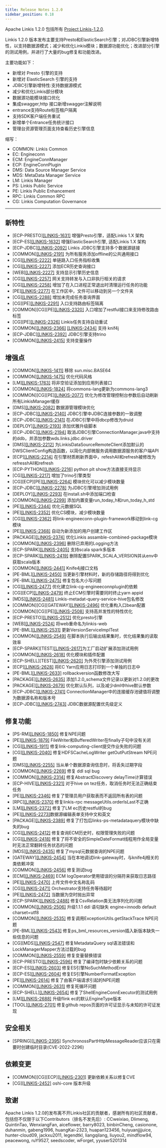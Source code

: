 ```yaml
---
title: Release Notes 1.2.0
sidebar_position: 0.18
---
```


Apache Linkis 1.2.0 包括所有 [Project Linkis-1.2.0](https://github.com/apache/linkis/projects/12).

Linkis 1.2.0 版本发布主要支持Presto和ElasticSearch引擎；对JDBC引擎新增特性，以支持数据源模式；减少和优化Linkis模块；数据源功能优化；改进部分引擎的测试用例，并进行了大量的bug修复和功能改进。

主要功能如下：
* 新增对 Presto 引擎的支持 
* 新增对 ElasticSearch 引擎的支持
* JDBC引擎新增特性:支持数据源模式
* 减少和优化Linkis部分模块
* 数据源功能模块接口优化
* 集成swagger,http 接口新增swagger注解说明 
* entrance支持Route标签租户隔离 
* 支持SDK客户端任务重试 
* 新增单个Entrance任务统计接口 
* 管理台资源管理页面支持查看历史引擎信息

缩写：
- COMMON: Linkis Common
- EC: Engineconn
- ECM: EngineConnManager
- ECP: EngineConnPlugin
- DMS: Data Source Manager Service
- MDS: MetaData Manager Service
- LM: Linkis Manager
- PS: Linkis Public Service
- PE: Linkis Public Enhancement
- RPC: Linkis Common RPC
- CG: Linkis Computation Governance

---
## 新特性
+ \[ECP-PRESTO][[LINKIS-1631]](https://github.com/apache/linkis/issues/1631) 增强Presto引擎，适配Linkis 1.X 架构
+ \[ECP-ES][[LINKIS-1632]](https://github.com/apache/linkis/issues/1632) 增强ElasticSearch引擎, 适配Linkis 1.X 架构
+ \[ECP-JDBC][[LINKIS-2092]](https://github.com/apache/linkis/issues/2092) Linkis JDBC引擎支持多个数据源链接
+ \[COMMON][[LINKIS-2191]](https://github.com/apache/linkis/issues/2191) 为所有服务添加offline的公共通用接口
+ \[CG][[LINKIS-2222]](https://github.com/apache/linkis/issues/2222) 单链路入口任务指标收集
+ \[CG][[LINKIS-2227]](https://github.com/apache/linkis/issues/2227) 添加ECR历史查询接口
+ \[WEB][[LINKIS-2227]](https://github.com/apache/linkis/issues/2227) 支持显示引擎历史信息
+ \[CG][[LINKIS-2257]](https://github.com/apache/linkis/issues/2257) 网关支持转发与入口非执行相关的请求
+ \[CG][[LINKIS-2258]](https://github.com/apache/linkis/issues/2258) 增加了在入口进程正常退出时清理运行任务的功能
+ \[PE][[LINKIS-2277]](https://github.com/apache/linkis/pull/2277) 在工作区中，文件可以移动到另一个文件夹
+ \[CG][[LINKIS-2288]](https://github.com/apache/linkis/issues/2288) 增加未完成任务查询界面
+ \[CG]\[PE][[LINKIS-2291]](https://github.com/apache/linkis/pull/2291) 入口支持路由标签隔离
+ \[COMMON]\[CG]\[PE][[LINKIS-2320]](https://github.com/apache/linkis/issues/2320) 入口增加了restful接口来支持修改路由标签
+ \[CG]\[PE][[LINKIS-2326]](https://github.com/apache/linkis/pull/2326) Linkis任务支持自动重试
+ \[COMMON][[LINKIS-2366]](https://github.com/apache/linkis/pull/2366) [[LINKIS-2434]](https://github.com/apache/linkis/pull/2434) 支持 knif4j
+ \[ECP-JDBC][[LINKIS-2392]](https://github.com/apache/linkis/pull/2392) JDBC引擎支持trino
+ \[COMMON][[LINKIS-2415]](https://github.com/apache/linkis/pull/2415) 支持变量操作

## 增强点
+ \[COMMON][[LINKIS-1411]](https://github.com/apache/linkis/issues/1411) 移除 sun.misc.BASE64
+ \[COMMON][[LINKIS-1475]](https://github.com/apache/linkis/issues/1475) 优化代码风格
+ \[LM][[LINKIS-1763]](https://github.com/apache/linkis/issues/1763) 将非空验证添加到应用列表接口
+ \[COMMON][[LINKIS-1824]](https://github.com/apache/linkis/issues/1824) 将commons-lang更新为commons-lang3
+ \[COMMON]\[CG]\[PE][[LINKIS-2077]](https://github.com/apache/linkis/issues/2077) 优化为修改管理控制台参数后自动刷新所有LinkisManager缓存
+ \[DMS][[LINKIS-2082]](https://github.com/apache/linkis/issues/2082) 数据源管理模块优化
+ \[ECP-JDBC][[LINKIS-2140]](https://github.com/apache/linkis/issues/2140) JDBC引擎中JDBC连接参数的一致调整
+ \[ECP-JDBC][[LINKIS-2141]](https://github.com/apache/linkis/issues/2141) 在JDBC引擎中将dbcp修改为druid
+ \[DEPLOY][[LINKIS-2193]](https://github.com/apache/linkis/issues/2193) 添加优雅升级脚本
+ \[ECP-JDBC][[LINKIS-2194]](https://github.com/apache/linkis/issues/2194) 取消JDBC引擎ConnectionManager.java中支持的ddb，并添加参数wds.links.jdbc.driver
+ \[DMS][[LINKIS-2212]](https://github.com/apache/linkis/issues/2212) 为LinkisDataSourceRemoteClient添加默认的DWSClientConfig构造函数，以简化内部微服务调用数据源服务的客户端API
+ \[ECP][[LINKIS-2214]](https://github.com/apache/linkis/issues/2214) 在引擎材质刷新界面中，refeshAll和refresh被修改为refresshAll和refresh
+ \[ECP-PYTHON][[LINKIS-2216]](https://github.com/apache/linkis/issues/2216) python plt show方法直接支持显示
+ \[CG][[LINKIS-2217]](https://github.com/apache/linkis/issues/2217) 增加了trino引擎类型
+ \[CG]\[ECP]\[PE][[LINKIS-2264]](https://github.com/apache/linkis/issues/2264) 模块优化可以减少模块数量
+ \[ECP-JDBC][[LINKIS-2278]](https://github.com/apache/linkis/pull/2278) 为JDBC引擎增加测试用例
+ \[DEPLOY][[LINKIS-2293]](https://github.com/apache/linkis/issues/2293) 在install.sh中添加端口检查
+ \[COMMON][[LINKIS-2299]](https://github.com/apache/linkis/pull/2299) 添加内置变量run_today_h和run_today_h_std
+ \[PE][[LINKIS-2344]](https://github.com/apache/linkis/issues/2344) 优化元数据SQL
+ \[PE][[LINKIS-2352]](https://github.com/apache/linkis/issues/2352) 优化CS模块，减少模块数量
+ \[CG][[LINKIS-2362]](https://github.com/apache/linkis/issues/2362) 将link-engineeconn-plugin-framework移动到link-cg模块
+ \[PE][[LINKIS-2368]](https://github.com/apache/linkis/pull/2368) 自动为新添加的用户创建工作区
+ \[PACKAGE][[LINKIS-2374]](https://github.com/apache/linkis/issues/2374) 优化Linkis assamble-combined-package模块
+ \[COMMON][[LINKIS-2396]](https://github.com/apache/linkis/issues/2396) 删除已弃用的Logging方法
+ \[ECP-SPARK][[LINKIS-2405]](https://github.com/apache/linkis/pull/2405) 支持scala spark多版本
+ \[ECP-SPARK][[LINKIS-2419]](https://github.com/apache/linkis/pull/2419) 删除配置SPARK_SCALA_VERSION并从env中获取scala版本
+ \[COMMON][[LINKIS-2441]](https://github.com/apache/linkis/issues/2441) Knife4j接口文档
+ \[PE-BML][[LINKIS-2450]](https://github.com/apache/linkis/issues/2450) 当更新引擎材料时，新的存储路径将得到优化
+ \[PE-BML][[LINKIS-2475]](https://github.com/apache/linkis/issues/2475) 修复包名大小写问题
+ \[CG][[LINKIS-2477]](https://github.com/apache/linkis/pull/2477) 优化建立link-cg-engineeconnplugin的依赖
+ \[CG]\[ECP][[LINKIS-2479]](https://github.com/apache/linkis/pull/2479) 终止ECM引擎时需要同时终止yarn appid
+ \[MDS][[LINKIS-2481]](https://github.com/apache/linkis/issues/2481) Linkis-metadat-query-service-hive包名修改
+ \[COMMON]\[CG]\[GATEWAY][[LINKIS-2496]](https://github.com/apache/linkis/pull/2496) 优化重构入口bean配置
+ \[COMMON]\[CG]\[PE][[LINKIS-2508]](https://github.com/apache/linkis/pull/2508) 支持高并发性的特性优化
+ \[ECP-PRESTO][[LINKIS-2512]](https://github.com/apache/linkis/pull/2512) 优化presto引擎
+ \[WEB][[LINKIS-2524]](https://github.com/apache/linkis/pull/2524) 将web重命名为linkis-web
+ \[PE-BML][[LINKIS-2531]](https://github.com/apache/linkis/pull/2531) 更新VersionServiceImplTest
+ \[COMMON][[LINKIS-2549]](https://github.com/apache/linkis/issues/2549) 在脚本执行后输出结果集时，优化结果集的读取效率
+ \[ECP-SPARK]\[TEST][[LINKIS-2617]](https://github.com/apache/linkis/pull/2617)为工厂启动扩展添加测试用例
+ \[COMMON][[LINKIS-2618]](https://github.com/apache/linkis/pull/2618) 优化模块和插件配置
+ \[ECP-SHELL]\[TEST][[LINKIS-2620]](https://github.com/apache/linkis/pull/2620) 为外壳引擎添加测试用例
+ \[ECP][[LINKIS-2628]](https://github.com/apache/linkis/issues/2628) 将EC Yarn应用日志打印到一个单独的日志中
+ \[PE-BML][[LINKIS-2633]](https://github.com/apache/linkis/issues/2633) rollbackversion函数修改大写
+ \[PACKAGE][[LINKIS-2635]](https://github.com/apache/linkis/pull/2635) 添加1.2.0_schema文件记录以更新对1.2.0的更改
+ \[PACKAGE][[LINKIS-2679]](https://github.com/apache/linkis/issues/2679) 优化默认队列，以及减少dml中hive默认参数
+ \[ECP-JDBC][[LINKIS-2741]](https://github.com/apache/linkis/issues/2741) ConnectionManager中的连接缓存池键值将调整为数据源名称和版本号
+ \[ECP-JDBC][[LINKIS-2743]](https://github.com/apache/linkis/issues/2743) JDBC数据源配置优先级定义

## 修复功能

+ \[PS-RM][[LINKIS-1850]](https://github.com/apache/linkis/pull/1850) 修复NPE问题
+ \[PE][[LINKIS-1879]](https://github.com/apache/linkis/issues/1879) FileWriter和BufferedWriter在finally子句中没有关闭
+ \[CG][[LINKIS-1911]](https://github.com/apache/linkis/issues/1911) 修复link-computing-client提交作业失败的问题
+ \[CG][[LINKIS-2040]](https://github.com/apache/linkis/issues/2040) 修复HDFSCacheLogWriter getOutPutStream NPE问题
+ \[DMS][[LINKIS-2255]](https://github.com/apache/linkis/issues/2255) 当从单个数据源查询信息时，将丢失过期字段
+ \[COMMON][[LINKIS-2269]](https://github.com/apache/linkis/pull/2269) 修复 ddl sql bug
+ \[COMMON][[LINKIS-2314]](https://github.com/apache/linkis/issues/2314) 修复AbstractDiscovery delayTime计算错误
+ \[ECP-HIVE][[LINKIS-2321]](https://github.com/apache/linkis/issues/2321) 对于hive on tez任务，取消任务时无法正确结束任务
+ \[PE][[LINKIS-2346]](https://github.com/apache/linkis/issues/2346) 修复了管理员用户获取表而不返回所有表的问题
+ \[RPC][[LINKIS-2370]](https://github.com/apache/linkis/issues/2370) 修复linkis-rpc messageUtils.orderIsLast不正确
+ \[LM][[LINKIS-2372]](https://github.com/apache/linkis/pull/2372) 修复了LM ec历史restful的bug
+ \[PE][[LINKIS-2273]](https://github.com/apache/linkis/issues/2273)数据源编辑表单支持中文和英文
+ \[PACKAGE][[LINKIS-2389]](https://github.com/apache/linkis/issues/2389) 修复了打包后links-ps-metadataquery模块中缺失的bug
+ \[CG][[LINKIS-2412]](https://github.com/apache/linkis/issues/2412) 修复查询ECM历史时，权限管理失败的问题
+ \[CG][[LINKIS-2418]](https://github.com/apache/linkis/pull/2418) 修复了将不安全的SimpleDateFormat线程用作全局变量时无法正常翻转任务状态的问题
+ \[MDS][[LINKIS-2435]](https://github.com/apache/linkis/issues/2435) 修复了mysql元数据查询的NPE问题
+ \[GATEWAY][[LINKIS-2454]](https://github.com/apache/linkis/issues/2454) 当在本地调试link-gateway时，与knife4j相关的类依赖冲突
+ \[COMMON][[LINKIS-2456]](https://github.com/apache/linkis/issues/2456) 修复测试bug
+ \[ECM][[LINKIS-2469]](https://github.com/apache/linkis/issues/2469) ECM logOperator使用错误的分隔符来获取日志路径
+ \[PE][[LINKIS-2470]](https://github.com/apache/linkis/issues/2470) 上传文件中文名称乱码
+ \[CG][[LINKIS-2471]](https://github.com/apache/linkis/issues/2471) Orchestrator支持任务等待超时
+ \[PE][[LINKIS-2472]](https://github.com/apache/linkis/issues/2472) 当数据为空时抛出异常
+ \[ECP-SPARK][[LINKIS-2488]](https://github.com/apache/linkis/issues/2488) 修复CsvRelation类无法序列化的问题
+ \[COMMON][[LINKIS-2506]](https://github.com/apache/linkis/issues/2506) 升级1.1.1 ddl 语句缺失 engine=innodb default charset=utf8
+ \[COMMON][[LINKIS-2535]](https://github.com/apache/linkis/issues/2535) 修复调用ExceptionUtils.getStackTrace NPE问题
+ \[PE-BML][[LINKIS-2543]](https://github.com/apache/linkis/pull/2543) 修复ps_bml_resources_version插入新版本缺失一些信息的问题
+ \[CG]\[MDS][[LINKIS-2547]](https://github.com/apache/linkis/pull/2547) 修复MetadataQuery sql语法错误和LockManagerMapper方法过载的bug
+ \[COMMON][[LINKIS-2559]](https://github.com/apache/linkis/issues/2559) 修复变量替换错误
+ \[ECP-PRESTO][[LINKIS-2596]](https://github.com/apache/linkis/issues/2596) 修复了编译包时缺少依赖关系的问题
+ \[ECP-ES][[LINKIS-2603]](https://github.com/apache/linkis/issues/2603) 修复ES引擎NoSuchMethodError
+ \[ECP-ES][[LINKIS-2604]](https://github.com/apache/linkis/issues/2604) 修复ES引擎NumberFormatException
+ \[PE][[LINKIS-2614]](https://github.com/apache/linkis/issues/2614) 修复了由客户端请求引起的NPE问题
+ \[COMMON][[LINKIS-2631]](https://github.com/apache/linkis/pull/2631) 修复死循环问题
+ \[ECP-SHELL][[LINKIS-2654]](https://github.com/apache/linkis/pull/2654) 修复了ShellEngineConnExecutor的测试用例
+ \[LM][[LINKIS-2688]](https://github.com/apache/linkis/issues/2688) 升级flink ec的默认EngineType版本
+ \[TOOL][[LINKIS-2701]](https://github.com/apache/linkis/issues/2701) 修复github repos页面的许可证显示与未知的许可证发现

## 安全相关
+ \[SPRING][[LINKIS-2395]](https://github.com/apache/linkis/issues/2395) SynchronossPartHttpMessageReader应该只在需要时创建临时目录(CVE-2022-2296)

## 依赖变更
+ \[COMMON]\[CG]\[ECP][[LINKIS-2301]](https://github.com/apache/linkis/pull/2301) 更新依赖关系以修复CVE
+ \[CG][[LINKIS-2452]](https://github.com/apache/linkis/issues/2452) oshi-core 版本升级

## 致谢
Apache Linkis 1.2.0的发布离不开Linkis社区的贡献者，感谢所有的社区贡献者，包括但不仅限于以下Contributors（排名不发先后）: 
CCweixiao, Dlimeng, QuintinTao, WenxiangFan, aiceflower, barry8023, binbinCheng, casionone,
 duhanmin, gabeng1996, huangKai-2323, huapan123456, huiyuanjjjjuice, hunter-cloud09, jackxu2011,
legendtkl, liangqilang, liuyou2, mindflow94, peacewong, ruY9527, seedscoder, wForget, yyuser5201314